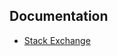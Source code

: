 ## Documentation
- [Stack Exchange](https://stats.stackexchange.com/questions/181/how-to-choose-the-number-of-hidden-layers-and-nodes-in-a-feedforward-neural-netw)